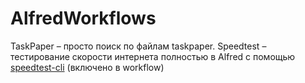 AlfredWorkflows
===============

TaskPaper – просто поиск по файлам taskpaper.
Speedtest – тестирование скорости интернета полностью в Alfred с помощью
[speedtest-cli](https://github.com/sivel/speedtest-cli) (включено в workflow)
